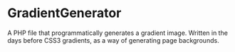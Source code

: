 GradientGenerator
=================

A PHP file that programmatically generates a gradient image. Written in the days before CSS3 gradients, as a way of generating page backgrounds.
